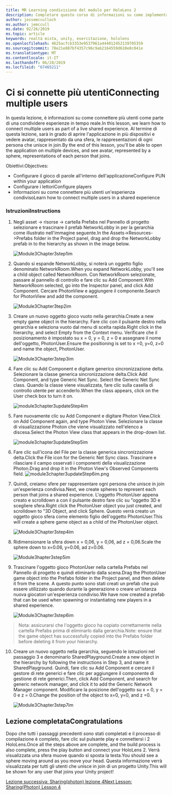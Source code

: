 ```yaml
---
title: MR Learning condivisione del modulo per HoloLens 2
description: Completare questo corso di informazioni su come implementare esperienze condivise con più utenti all'interno di un'applicazione 2 HoloLens.
author: jessemcculloch
ms.author: jemccull
ms.date: 02/26/2019
ms.topic: article
keywords: realtà mista, unity, esercitazione, hololens
ms.openlocfilehash: 4625acfcb3353e9537961a444012452139705359
ms.sourcegitcommit: 78e21e887bf4357c96c9ab2164559d610e8c041e
ms.translationtype: MT
ms.contentlocale: it-IT
ms.lasthandoff: 06/28/2019
ms.locfileid: "67465211"
---
```

# <a name="connecting-multiple-users"></a><span data-ttu-id="fdee5-104">**Ci si connette più utenti**</span><span class="sxs-lookup"><span data-stu-id="fdee5-104">**Connecting multiple users**</span></span> 

<span data-ttu-id="fdee5-105">In questa lezione, è informazioni su come connettere più utenti come parte di una condividere esperienze in tempo reale.</span><span class="sxs-lookup"><span data-stu-id="fdee5-105">In this lesson, we learn how to connect multiple users as part of a live shared experience.</span></span> <span data-ttu-id="fdee5-106">Al termine di questa lezione, sarà in grado di aprire l'applicazione in più dispositivi e vedere avatar, rappresentato da una sfera, le rappresentazioni di ogni persona che unisce in join.</span><span class="sxs-lookup"><span data-stu-id="fdee5-106">By the end of this lesson, you'll be able to open the application on multiple devices, and see avatar, represented by a sphere, representations of each person that joins.</span></span> 

<span data-ttu-id="fdee5-107">Obiettivi:</span><span class="sxs-lookup"><span data-stu-id="fdee5-107">Objectives:</span></span>

- <span data-ttu-id="fdee5-108">Configurare il gioco di parole all'interno dell'applicazione</span><span class="sxs-lookup"><span data-stu-id="fdee5-108">Configure PUN within your application</span></span>
- <span data-ttu-id="fdee5-109">Configurare i lettori</span><span class="sxs-lookup"><span data-stu-id="fdee5-109">Configure players</span></span>
- <span data-ttu-id="fdee5-110">Informazioni su come connettere più utenti un'esperienza condiviso</span><span class="sxs-lookup"><span data-stu-id="fdee5-110">Learn how to connect multiple users in a shared experience</span></span>

### <a name="instructions"></a><span data-ttu-id="fdee5-111">Istruzioni</span><span class="sxs-lookup"><span data-stu-id="fdee5-111">Instructions</span></span>

1. <span data-ttu-id="fdee5-112">Negli asset -> risorse -> cartella Prefabs nel Pannello di progetto selezionare e trascinare il prefab NetworkLobby in per la gerarchia come illustrato nell'immagine seguente.</span><span class="sxs-lookup"><span data-stu-id="fdee5-112">In the Assets->Resources->Prefabs folder in the Project panel, drag and drop the NetworkLobby prefab in to the hierarchy as shown in the image below.</span></span>


   ![Module3Chapter3step1im](images/module3chapter3step1im.PNG)

2. <span data-ttu-id="fdee5-114">Quando si espande NetworkLobby, si noterà un oggetto figlio denominato NetworkRoom.</span><span class="sxs-lookup"><span data-stu-id="fdee5-114">When you expand NetworkLobby, you'll see a child object called NetworkRoom.</span></span> <span data-ttu-id="fdee5-115">Con NetworkRoom selezionate, passare al pannello di controllo e fare clic su Add Component.</span><span class="sxs-lookup"><span data-stu-id="fdee5-115">With NetworkRoom selected, go into the Inspector panel, and click Add Component.</span></span> <span data-ttu-id="fdee5-116">Cercare PhotonView e aggiungere il componente.</span><span class="sxs-lookup"><span data-stu-id="fdee5-116">Search for PhotonView and add the component.</span></span>

   ![Module3Chapter3tep2im](images/module3chapter3step2im.PNG)

3. <span data-ttu-id="fdee5-118">Creare un nuovo oggetto gioco vuoto nella gerarchia.</span><span class="sxs-lookup"><span data-stu-id="fdee5-118">Create a new empty game object in the hierarchy.</span></span> <span data-ttu-id="fdee5-119">Fare clic con il pulsante destro nella gerarchia e seleziona vuoto dal menu di scelta rapida.</span><span class="sxs-lookup"><span data-stu-id="fdee5-119">Right click in the hierarchy, and select Empty from the Context menu.</span></span> <span data-ttu-id="fdee5-120">Verificare che il posizionamento è impostato su x = 0, y = 0, z = 0 e assegnare il nome dell'oggetto, PhotonUser.</span><span class="sxs-lookup"><span data-stu-id="fdee5-120">Ensure the positioning is set to x =0, y=0, z=0 and name the object, PhotonUser.</span></span>

   ![Module3Chapter3step3im](images/module3chapter3step3im.PNG)

4. <span data-ttu-id="fdee5-122">Fare clic su Add Component e digitare generico sincronizzazione delta. Selezionare la classe generica sincronizzazione delta.</span><span class="sxs-lookup"><span data-stu-id="fdee5-122">Click Add Component, and type Generic Net Sync. Select the Generic Net Sync class.</span></span> <span data-ttu-id="fdee5-123">Quando la classe viene visualizzata, fare clic sulla casella di controllo utente per accenderlo.</span><span class="sxs-lookup"><span data-stu-id="fdee5-123">When the class appears, click on the User check box to turn it on.</span></span> 

   ![module3chapter3updateStep4im](images/module3chapter3updateStep4im.png)

5. <span data-ttu-id="fdee5-125">Fare nuovamente clic su Add Component e digitare Photon View.</span><span class="sxs-lookup"><span data-stu-id="fdee5-125">Click on Add Component again, and type Photon View.</span></span> <span data-ttu-id="fdee5-126">Selezionare la classe di visualizzazione Photon che viene visualizzato nell'elenco a discesa.</span><span class="sxs-lookup"><span data-stu-id="fdee5-126">Select the Photon View class that appears in the drop-down list.</span></span>

   ![module3chapter3updateStep5im](images/module3chapter3updateStep5im.png)

6. <span data-ttu-id="fdee5-128">Fare clic sull'icona del File per la classe generica sincronizzazione delta.</span><span class="sxs-lookup"><span data-stu-id="fdee5-128">Click the File icon for the Generic Net Sync class.</span></span> <span data-ttu-id="fdee5-129">Trascinare e rilasciare il campo osservati i componenti della visualizzazione Photon.</span><span class="sxs-lookup"><span data-stu-id="fdee5-129">Drag and drop it in the Photon View's Observed Components field.</span></span> ![module3chapter3updateStep6im.png](images/module3chapter3updateStep6im.png) 

7. <span data-ttu-id="fdee5-131">Quindi, creiamo sfere per rappresentare ogni persona che unisce in join un'esperienza condivisa.</span><span class="sxs-lookup"><span data-stu-id="fdee5-131">Next, we create spheres to represent each person that joins a shared experience.</span></span> <span data-ttu-id="fdee5-132">L'oggetto PhotonUser appena creato e scrolldown a con il pulsante destro fare clic su "oggetto 3D e scegliere sfera.</span><span class="sxs-lookup"><span data-stu-id="fdee5-132">Right click the PhotonUser object you just created, and scrolldown to "3D Object, and click Sphere.</span></span> <span data-ttu-id="fdee5-133">Questo verrà creato un oggetto gioco sfera come elemento figlio dell'oggetto PhotonUser.</span><span class="sxs-lookup"><span data-stu-id="fdee5-133">This will create a sphere game object as a child of the PhotonUser object.</span></span>

   ![Module3Chapter3step4im](images/module3chapter3step4im.PNG)

8. <span data-ttu-id="fdee5-135">Ridimensionare la sfera down x = 0,06, y = 0,06, ad z = 0,06.</span><span class="sxs-lookup"><span data-stu-id="fdee5-135">Scale the sphere down to x=0.06, y=0.06, ad z=0.06.</span></span>

   ![Module3hapter3step5im](images/module3chapter3step5im.PNG)

9. <span data-ttu-id="fdee5-137">Trascinare l'oggetto gioco PhotonUser nella cartella Prefabs nel Pannello di progetto e quindi eliminarlo dalla scena.</span><span class="sxs-lookup"><span data-stu-id="fdee5-137">Drag the PhotonUser game object into the Prefabs folder in the Project panel, and then delete it from the scene.</span></span> <span data-ttu-id="fdee5-138">A questo punto sono stati creati un prefab che può essere utilizzato quando durante la generazione o creare un'istanza nuova giocatori un'esperienza condiviso.</span><span class="sxs-lookup"><span data-stu-id="fdee5-138">We have now created a prefab that can be used when spawning or instantiating new players in a shared experience.</span></span>

   ![Module3Chapter3step6im](images/module3chapter3step6im.PNG)

> <span data-ttu-id="fdee5-140">Nota: assicurarsi che l'oggetto gioco ha copiato correttamente nella cartella Prefabs prima di eliminarlo dalla gerarchia.</span><span class="sxs-lookup"><span data-stu-id="fdee5-140">Note: ensure that the game object has successfully copied into the Prefabs folder before deleting it from your hierarchy.</span></span>

10. <span data-ttu-id="fdee5-141">Creare un nuovo oggetto nella gerarchia, seguendo le istruzioni nel passaggio 3 e denominarlo SharedPlayground.</span><span class="sxs-lookup"><span data-stu-id="fdee5-141">Create a new object in the hierarchy by following the instructions in Step 3, and name it SharedPlayground.</span></span> <span data-ttu-id="fdee5-142">Quindi, fare clic su Add Component e cercare il gestore di rete generici e fare clic per aggiungere il componente di gestione di rete generici.</span><span class="sxs-lookup"><span data-stu-id="fdee5-142">Then, click Add Component, and search for generic network manager, and click it to add the Generic Network Manager component.</span></span> <span data-ttu-id="fdee5-143">Modificare la posizione dell'oggetto su x = 0, y = 0 e z = 0.</span><span class="sxs-lookup"><span data-stu-id="fdee5-143">Change the position of the object to x=0, y=0, and z =0.</span></span>

    ![Module3Chapter3step7im](images/module3chapter3step7im.PNG)


## <a name="congratulations"></a><span data-ttu-id="fdee5-145">Lezione completata</span><span class="sxs-lookup"><span data-stu-id="fdee5-145">Congratulations</span></span>

<span data-ttu-id="fdee5-146">Dopo che tutti i passaggi precedenti sono stati completati e il processo di compilazione è completo, fare clic sul pulsante play e connettersi i 2 HoloLens.</span><span class="sxs-lookup"><span data-stu-id="fdee5-146">Once all the steps above are complete, and the build process is also complete, press the play button and connect your HoloLens 2.</span></span> <span data-ttu-id="fdee5-147">Verrà visualizzata una sfera muove quando si sposta la testa.</span><span class="sxs-lookup"><span data-stu-id="fdee5-147">You should see a sphere moving around as you move your head.</span></span> <span data-ttu-id="fdee5-148">Questa informazione verrà visualizzata per tutti gli utenti che unisce in join di un progetto Unity.</span><span class="sxs-lookup"><span data-stu-id="fdee5-148">This will be shown for any user that joins your Unity project!</span></span>

<span data-ttu-id="fdee5-149">[Lezione successiva: Sharing(photon) lezione 4](mrlearning-sharing(photon)-ch4.md)</span><span class="sxs-lookup"><span data-stu-id="fdee5-149">[Next Lesson: Sharing(Photon) Lesson 4](mrlearning-sharing(photon)-ch4.md)</span></span>

